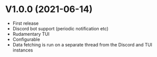 # V1.0.0 (2021-06-14)
* First release
* Discord bot support (periodic notification etc)
* Rudamentary TUI
* Configurable
* Data fetching is run on a separate thread from the Discord and TUI instances

